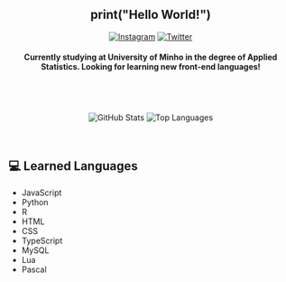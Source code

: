 <h2 align="center">print("Hello World!")</h2>

<div align="center">
  
  <a href="https://www.instagram.com/martimr33/" target="_blank">![Instagram](https://img.shields.io/badge/-@martimr33-purple?style=for-the-badge&logo=Instagram&logoColor=white)</a>
  <a href="https://twitter.com/martimr33" target="_blank">![Twitter](https://img.shields.io/badge/-@martimr33-blue?style=for-the-badge&logo=twitter)</a>
  
</div>

<h4 align="center">Currently studying at University of Minho in the degree of Applied Statistics. Looking for learning new front-end languages!</h4>

<div>ㅤ</div>
<div>ㅤ</div>

<div align="center">
  
  ![GitHub Stats](https://github-readme-stats.vercel.app/api?username=bodi04&count_private=true&show_icons=true&theme=tokyonight&hide=contribs&hide_border=true)
  ![Top Languages](https://github-readme-stats.vercel.app/api/top-langs/?username=bodi04&count-private=true&layout=compact&theme=tokyonight&hide_border=true)
  
</div>ㅤ

## 💻 Learned Languages

- JavaScript
- Python
- R
- HTML
- CSS
- TypeScript
- MySQL
- Lua
- Pascal

